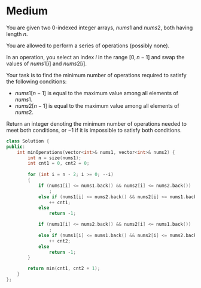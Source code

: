# Medium

You are given two 0-indexed integer arrays, $nums1$ and $nums2$, both having length $n$.

You are allowed to perform a series of operations (possibly none).

In an operation, you select an index $i$ in the range $[0, n - 1]$ and swap the values of $nums1[i]$ and $nums2[i]$.

Your task is to find the minimum number of operations required to satisfy the following conditions:

- $nums1[n - 1]$ is equal to the maximum value among all elements of $nums1$.
- $nums2[n - 1]$ is equal to the maximum value among all elements of $nums2$.

Return an integer denoting the minimum number of operations needed to meet both conditions, or $-1$ if it is impossible to satisfy both conditions.

```cpp
class Solution {
public:
    int minOperations(vector<int>& nums1, vector<int>& nums2) {
        int n = size(nums1);
        int cnt1 = 0, cnt2 = 0;
        
        for (int i = n - 2; i >= 0; --i)
        {
            if (nums1[i] <= nums1.back() && nums2[i] <= nums2.back())
                ;
            else if (nums1[i] <= nums2.back() && nums2[i] <= nums1.back())
                ++ cnt1;
            else 
                return -1;

            if (nums1[i] <= nums2.back() && nums2[i] <= nums1.back())
                ;
            else if (nums1[i] <= nums1.back() && nums2[i] <= nums2.back())
                ++ cnt2;
            else
                return -1;
        }

        return min(cnt1, cnt2 + 1);
    }
};
```
